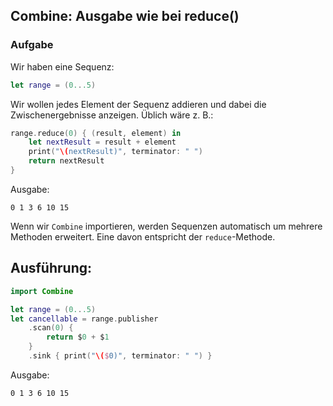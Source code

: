 ## Combine: Ausgabe wie bei reduce()

### Aufgabe

Wir haben eine Sequenz:

```swift
let range = (0...5)
```

Wir wollen jedes Element der Sequenz addieren und dabei die Zwischenergebnisse anzeigen. Üblich wäre z. B.:

```swift
range.reduce(0) { (result, element) in
    let nextResult = result + element
    print("\(nextResult)", terminator: " ")
    return nextResult
}
```

Ausgabe:

<pre><code>0 1 3 6 10 15 </pre></code>

Wenn wir `Combine` importieren, werden Sequenzen automatisch um mehrere Methoden erweitert. Eine davon entspricht der `reduce`-Methode.

## Ausführung:

```swift
import Combine

let range = (0...5)
let cancellable = range.publisher
    .scan(0) {
        return $0 + $1
    }
    .sink { print("\($0)", terminator: " ") }
 ```
 
 Ausgabe:
 
<pre><code>0 1 3 6 10 15 </pre></code>
